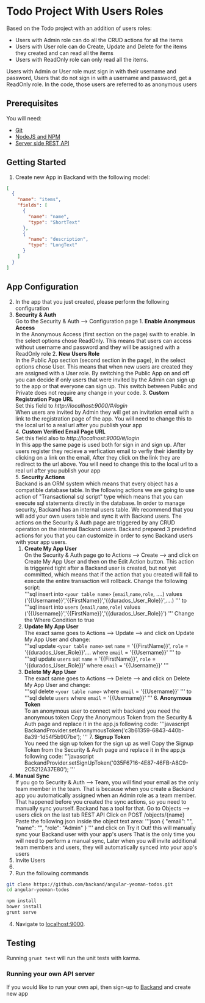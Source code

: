 # Todo Project With Users Roles
Based on the Todo project with an addition of users roles:
* Users with Admin role can do all the CRUD actions for all the items
* Users with User role can do Create, Update and Delete for the items they created and can read all the items
* Users with ReadOnly role can only read all the items.

Users with Admin or User role must sign in with their username and password,
Users that do not sign in with a username and password, get a ReadOnly role.
In the code, those users are referred to as anonymous users

## Prerequisites
You will need:
* [Git](http://git-scm.com/)
* [NodeJS and NPM](https://gist.github.com/isaacs/579814)
* [Server side REST API](https://www.backand.com)

## Getting Started
1. Create new App in Backand with the following model:

  ```json
  [
    {
      "name": "items",
      "fields": [
        {
          "name": "name",
          "type": "ShortText"
        },
        {
          "name": "description",
          "type": "LongText"
        }
      ]
    }
  ]
  ```
## App Configuration
2. In the app that you just created, please perform the following configuration   
  1. **Security & Auth**   
  Go to the Security & Auth --> Configuration page
    1. **Enable Anonymous Access**   
    In the Anonymous Access (first section on the page) swith to enable.
    In the select options chose ReadOnly.
    This means that users can access without username and password and they will be assigned with a ReadOnly role
    2. **New Users Role**   
    In the Public App section (second section in the page), in the select options chose User.
    This means that when new users are created they are assigned with a User role.
    By switching the Public App on and off you can decide if only users that were invited by the Admin can sign up to the app     or that everyone can sign up. This switch between Public and Private does not require any change in your code.
    3. **Custom Registration Page URL**  
    Set this field to *http://localhost:9000/#/login*  
    When users are invited by Admin they will get an invitation email with a link to the registration page of the app.
    You will need to change this to the local url to a real url after you publish your app  
    4. **Custom Verified Email Page URL**  
    Set this field also to *http://localhost:9000/#/login*  
    In this app the same page is used both for sign in and sign up.
    After users register they recieve a verfication email to verfiy their identity by clicking on a link on the email, 
    After they click on the link they are redirect to the url above.
    You will need to change this to the local url to a real url after you publish your app  
    5. **Security Actions**  
    Backand is an ORM system which means that every object has a compatible database table.
    In the following actions we are going to use action of "Transactional sql script" type which means that you can execute sql statements directly in the database. 
    In order to manage security, Backand has an internal users table. We recommend that you will add your own users table and sync it with Backand users.
    The actions on the Security & Auth page are triggered by any CRUD operation on the internal Backand users.
    Backand prepared 3 predefind actions for you that you can customize in order to sync Backand users with your app users.
      1. **Create My App User**  
      On the Security & Auth page go to Actions --> Create --> and click on Create My App User
      and then on the Edit Action button.
      This action is triggered tight after a Backand user is created, but not yet committed, which means that if the action that you created will fail to execute the entire transaction will rollback.
      Change the following script:  
        '''sql
        insert into `<your table name>` (`email`,`name`,`role`, ....) values ('{{Username}}','{{FirstName}}','{{durados_User_Role}}',....) 
        '''
      to  
        '''sql
        insert into `users` (`email`,`name`,`role`) values ('{{Username}}','{{FirstName}}','{{durados_User_Role}}') 
        '''
      Change the Where Condition to true
      2. **Update My App User**  
      The exact same goes to Actions --> Update --> and click on Update My App User
      and change:  
        '''sql
        update `<your table name>` set `name` = '{{FirstName}}',  `role` = '{{durados_User_Role}}'.... where `email` = '{{Username}}'
        '''
      to  
        '''sql
        update `users` set `name` = '{{FirstName}}',  `role` = '{{durados_User_Role}}' where `email` = '{{Username}}'
        '''
      3. **Delete My App User**  
      The exact same goes to Actions --> Delete --> and click on Delete My App User
      and change:  
        '''sql
        delete `<your table name>` where `email` = '{{Username}}'
        '''
      to  
        '''sql
        delete `users` where `email` = '{{Username}}'
        '''
    6. **Anonymous Token**  
    To an anonymous user to connect with backand you need the anonymous token
    Copy the Anonymous Token from the Security & Auth page and replace it in the app.js following code:
    '''javascript
    BackandProvider.setAnonymousToken('c3b61359-6843-440b-8a39-1d54f5b907be');
    '''
    7. **Signup Token**  
    You need the sign up token for the sign up as well
    Copy the Signup Token from the Security & Auth page and replace it in the app.js following code:
      '''javascript
      BackandProvider.setSignUpToken('035F6716-4E87-46FB-A8C9-2C5212A37E80');
      '''
  2. **Manual Sync**  
  If you go to Security & Auth --> Team, you will find your email as the only team member in the team.
  That is because when you create a Backand app you automatically assigned when an Admin role as a team member.
  That happened before you created the sync actions, so you need to manually sync yourself.
  Backand has a tool for that.
  Go to Objects --> users click on the last tab REST API
  Click on POST /objects/{name}
  Paste the following json inside the object text area:
    '''json
    {
    "email": "<your email>",
    "name": "<your name>",
    "role": "Admin"
    }
  '''
  and click on Try it Out!
  this will manually sync your Backand user with your app's users
  That is the only time you will need to perform a manual sync,
  Later when you will invite additional team members and users, they will automatically synced into your app's users
  3. Invite Users
  4.
3. Run the following commands

  ```bash
  git clone https://github.com/backand/angular-yeoman-todos.git
  cd angular-yeoman-todos

  npm install
  bower install
  grunt serve
  ```

4. Navigate to [localhost:9000](http://localhost:9000).


## Testing

Running `grunt test` will run the unit tests with karma.

### Running your own API server

If you would like to run your own api, then sign-up to [Backand](https://wwww.backand.com) and create new app

